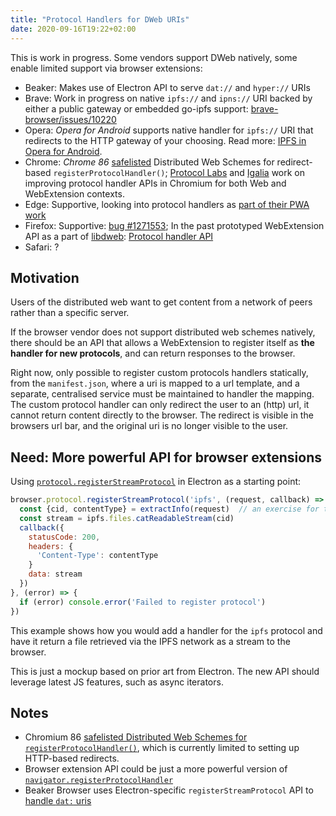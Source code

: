```yaml
---
title: "Protocol Handlers for DWeb URIs"
date: 2020-09-16T19:22+02:00
---
```


This is work in progress. Some vendors support DWeb natively, some enable limited support via browser extensions:

- Beaker: Makes use of Electron API to serve `dat://` and `hyper://` URIs
- Brave: Work in progress on native `ipfs://` and `ipns://` URI backed by either a public gateway or embedded go-ipfs support: [brave-browser/issues/10220](https://github.com/brave/brave-browser/issues/10220)
- Opera: *Opera for Android* supports native handler for `ipfs://` URI that redirects to the HTTP gateway of your choosing. Read more: [IPFS in Opera for Android](https://blog.ipfs.io/2020-03-30-ipfs-in-opera-for-android/).
- Chrome: *Chrome 86* [safelisted](https://blog.chromium.org/2020/09/chrome-86-improved-focus-highlighting.html) Distributed Web Schemes for redirect-based `registerProtocolHandler()`; [Protocol Labs](https://protocol.ai/) and [Igalia](https://igalia.com) work on improving protocol handler APIs in Chromium for both Web and WebExtension contexts.
- Edge: Supportive, looking into protocol handlers as [part of their PWA work](https://github.com/MicrosoftEdge/MSEdgeExplainers/blob/master/PwaUriHandler/explainer.md)
- Firefox: Supportive: [bug #1271553](https://bugzilla.mozilla.org/show_bug.cgi?id=1271553); In the past prototyped WebExtension API as a part of [libdweb](https://github.com/mozilla/libdweb): [Protocol handler API](https://github.com/mozilla/libdweb/issues/2)
- Safari: ?

## Motivation

Users of the distributed web want to get content from a network of peers rather than a specific server.

If the browser vendor does not support distributed web schemes natively,
there should be an API that allows a WebExtension to register itself as **the handler for new protocols**, and can return responses to the browser.

Right now, only possible to register custom protocols handlers statically, from the `manifest.json`, where a uri is mapped to a url template, and a separate, centralised service must be maintained to handler the mapping. The custom protocol handler can only redirect the user to an (http) url, it cannot return content directly to the browser. The redirect is visible in the browsers url bar, and the original uri is no longer visible to the user.

## Need: More powerful API for browser extensions

Using [`protocol.registerStreamProtocol`][1] in Electron as a starting point:

```js
browser.protocol.registerStreamProtocol('ipfs', (request, callback) => {
  const {cid, contentType} = extractInfo(request)  // an exercise for the reader
  const stream = ipfs.files.catReadableStream(cid)
  callback({
    statusCode: 200,
    headers: {
      'Content-Type': contentType
    }
    data: stream
  })
}, (error) => {
  if (error) console.error('Failed to register protocol')
})
```

This example shows how you would add a handler for the `ipfs` protocol and have it return a file retrieved via the IPFS network as a stream to the browser.

This is just a mockup based on prior art from Electron. The new API should leverage latest JS features, such as async iterators.

## Notes

- Chromium 86 [safelisted Distributed Web Schemes for `registerProtocolHandler()`][3], which is currently limited to setting up HTTP-based redirects.
- Browser extension API could be just a more powerful version of [`navigator.registerProtocolHandler`][2]
- Beaker Browser uses Electron-specific `registerStreamProtocol` API to [handle `dat:` uris](
https://github.com/beakerbrowser/beaker/blob/984188245e69fe8035688292399c3f5b1aa51c25/app/background-process/protocols/dat.js#L53)


[1]: https://github.com/electron/electron/blob/master/docs/api/protocol.md#protocolregisterstreamprotocolscheme-handler-completion
[2]: https://developer.mozilla.org/en-US/docs/Web/API/Navigator/registerProtocolHandler
[3]: https://blog.chromium.org/2020/09/chrome-86-improved-focus-highlighting.html
